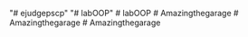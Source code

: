 "# ejudgepscp" 
"# labOOP" 
#   l a b O O P  
 #   A m a z i n g t h e g a r a g e  
 #   A m a z i n g t h e g a r a g e  
 #   A m a z i n g t h e g a r a g e  
 